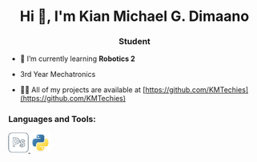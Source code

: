 <h1 align="center">Hi 👋, I'm Kian Michael G. Dimaano</h1>
<h3 align="center">Student</h3>

- 🌱 I’m currently learning **Robotics 2**
- 3rd Year Mechatronics

- 👨‍💻 All of my projects are available at [https://github.com/KMTechies](https://github.com/KMTechies)



<h3 align="left">Languages and Tools:</h3>
<p align="left"> <a href="https://www.photoshop.com/en" target="_blank" rel="noreferrer"> <img src="https://raw.githubusercontent.com/devicons/devicon/master/icons/photoshop/photoshop-line.svg" alt="photoshop" width="40" height="40"/> </a> <a href="https://www.python.org" target="_blank" rel="noreferrer"> <img src="https://raw.githubusercontent.com/devicons/devicon/master/icons/python/python-original.svg" alt="python" width="40" height="40"/> </a> </p>

